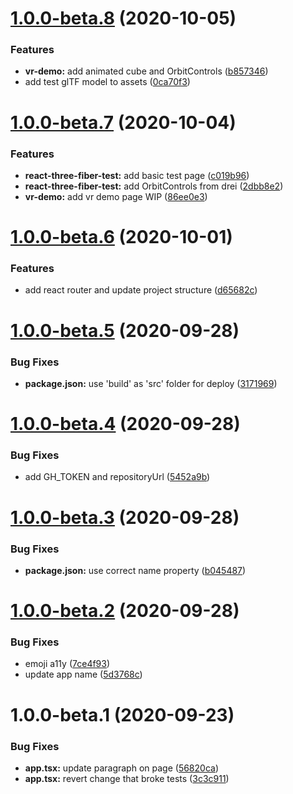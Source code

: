 # [1.0.0-beta.8](https://github.com/mapviz-app/mapviz-app.github.io/compare/v1.0.0-beta.7...v1.0.0-beta.8) (2020-10-05)


### Features

* **vr-demo:** add animated cube and OrbitControls ([b857346](https://github.com/mapviz-app/mapviz-app.github.io/commit/b857346f16be788e12a380dd4b21a3d236b2a015))
* add test glTF model to assets ([0ca70f3](https://github.com/mapviz-app/mapviz-app.github.io/commit/0ca70f3abd488c3fb5580fd8a4e5d55bf1154fe1))

# [1.0.0-beta.7](https://github.com/mapviz-app/mapviz-app.github.io/compare/v1.0.0-beta.6...v1.0.0-beta.7) (2020-10-04)


### Features

* **react-three-fiber-test:** add basic test page ([c019b96](https://github.com/mapviz-app/mapviz-app.github.io/commit/c019b966a317383c73e8a2417798be52fadff248))
* **react-three-fiber-test:** add OrbitControls from drei ([2dbb8e2](https://github.com/mapviz-app/mapviz-app.github.io/commit/2dbb8e2360480c91ae71f44ae533ad756fc6a623))
* **vr-demo:** add vr demo page WIP ([86ee0e3](https://github.com/mapviz-app/mapviz-app.github.io/commit/86ee0e32ccb77696db91785a61d9f28eaac48a3c))

# [1.0.0-beta.6](https://github.com/mapviz-app/mapviz-app.github.io/compare/v1.0.0-beta.5...v1.0.0-beta.6) (2020-10-01)


### Features

* add react router and update project structure ([d65682c](https://github.com/mapviz-app/mapviz-app.github.io/commit/d65682cec28db270a145a6ac6a03887461d07117))

# [1.0.0-beta.5](https://github.com/mapviz-app/mapviz-app.github.io/compare/v1.0.0-beta.4...v1.0.0-beta.5) (2020-09-28)


### Bug Fixes

* **package.json:** use 'build' as 'src' folder for deploy ([3171969](https://github.com/mapviz-app/mapviz-app.github.io/commit/31719691c1a93981b227d9cfa1ee7f9ec834ef53))

# [1.0.0-beta.4](https://github.com/mapviz-app/mapviz-app.github.io/compare/v1.0.0-beta.3...v1.0.0-beta.4) (2020-09-28)


### Bug Fixes

* add GH_TOKEN and repositoryUrl ([5452a9b](https://github.com/mapviz-app/mapviz-app.github.io/commit/5452a9bae832ce3023c8a197a0954833d5935d51))

# [1.0.0-beta.3](https://github.com/mapviz-app/mapviz-app.github.io/compare/v1.0.0-beta.2...v1.0.0-beta.3) (2020-09-28)


### Bug Fixes

* **package.json:** use correct name property ([b045487](https://github.com/mapviz-app/mapviz-app.github.io/commit/b0454873f68b1283489f9430f94d498b09cc7b1e))

# [1.0.0-beta.2](https://github.com/mapviz-app/mapviz-app.github.io/compare/v1.0.0-beta.1...v1.0.0-beta.2) (2020-09-28)


### Bug Fixes

* emoji a11y ([7ce4f93](https://github.com/mapviz-app/mapviz-app.github.io/commit/7ce4f93b9a16138edd565684d3f5bbd483520d61))
* update app name ([5d3768c](https://github.com/mapviz-app/mapviz-app.github.io/commit/5d3768cff6b08d86ddfeea6972903dad007169c0))

# 1.0.0-beta.1 (2020-09-23)


### Bug Fixes

* **app.tsx:**  update paragraph on page ([56820ca](https://github.com/godzillacorporation/godzillacorporation.github.io/commit/56820caa4da103ec99cc0d6f2c21947dfc2955ad))
* **app.tsx:** revert change that broke tests ([3c3c911](https://github.com/godzillacorporation/godzillacorporation.github.io/commit/3c3c91124a8ad8661a4a26ca17f720b628be9854))
